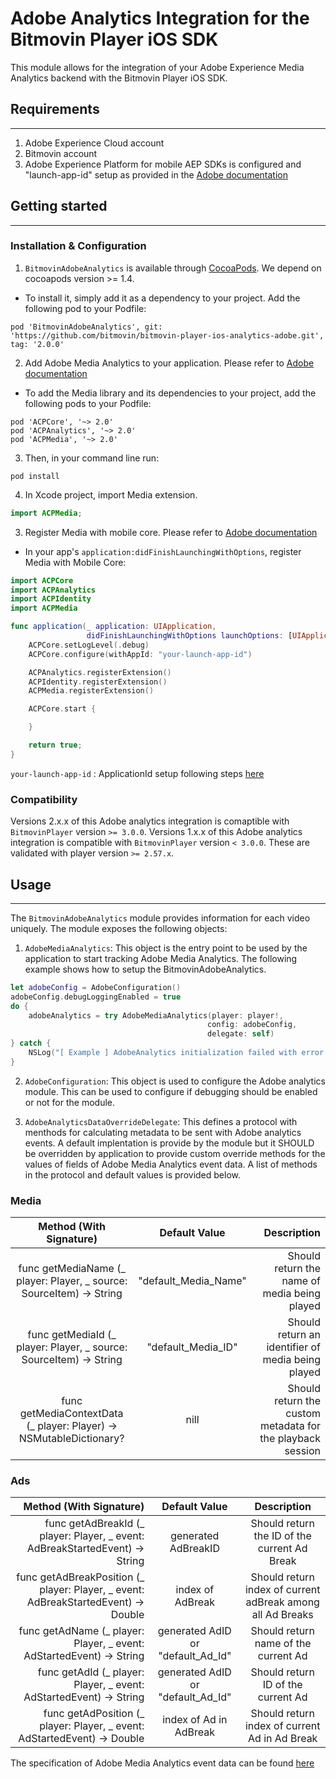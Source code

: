 # Adobe Analytics Integration for the Bitmovin Player iOS SDK
This module allows for the integration of your Adobe Experience Media Analytics backend with the Bitmovin Player iOS SDK.

## Requirements
-----------------
1. Adobe Experience Cloud account
2. Bitmovin account
3. Adobe Experience Platform for mobile AEP SDKs is configured and "launch-app-id" setup as provided in the [Adobe documentation](https://aep-sdks.gitbook.io/docs/using-mobile-extensions/mobile-core/configuration)

## Getting started
------------------

### Installation & Configuration

1. `BitmovinAdobeAnalytics` is available through [CocoaPods](https://cocoapods.org). We depend on cocoapods version >= 1.4.

- To install it, simply add it as a dependency to your project. Add the following pod to your Podfile:

```
pod 'BitmovinAdobeAnalytics', git: 'https://github.com/bitmovin/bitmovin-player-ios-analytics-adobe.git', tag: '2.0.0'
```

2. Add Adobe Media Analytics to your application. Please refer to [Adobe documentation](https://aep-sdks.gitbook.io/docs/using-mobile-extensions/adobe-media-analytics#add-media-analytics-to-your-app)

- To add the Media library and its dependencies to your project, add the following pods to your Podfile:

```
pod 'ACPCore', '~> 2.0'
pod 'ACPAnalytics', '~> 2.0'
pod 'ACPMedia', '~> 2.0'
```

3. Then, in your command line run:

```
pod install
```

4. In Xcode project, import Media extension.

```swift
import ACPMedia;
```

3. Register Media with mobile core. Please refer to [Adobe documentation](https://aep-sdks.gitbook.io/docs/using-mobile-extensions/adobe-media-analytics#register-media-with-mobile-core)

- In your app's `application:didFinishLaunchingWithOptions`, register Media with Mobile Core:

```swift
import ACPCore
import ACPAnalytics
import ACPIdentity
import ACPMedia

func application(_ application: UIApplication,
                 didFinishLaunchingWithOptions launchOptions: [UIApplication.LaunchOptionsKey: Any]?) -> Bool {
    ACPCore.setLogLevel(.debug)
    ACPCore.configure(withAppId: "your-launch-app-id")

    ACPAnalytics.registerExtension()
    ACPIdentity.registerExtension()
    ACPMedia.registerExtension()

    ACPCore.start {

    }

    return true;
}
```

`your-launch-app-id` : ApplicationId setup following steps [here](https://aep-sdks.gitbook.io/docs/using-mobile-extensions/mobile-core/configuration)

### Compatibility
Versions 2.x.x of this Adobe analytics integration is comaptible with `BitmovinPlayer` version `>= 3.0.0`.
Versions 1.x.x of this Adobe analytics integration is compatible with `BitmovinPlayer` version `< 3.0.0`. These are validated with player version `>= 2.57.x`.

## Usage
----------------
The `BitmovinAdobeAnalytics` module provides information for each video uniquely. The module exposes the following objects:

1. `AdobeMediaAnalytics`: This object is the entry point to be used by the application to start tracking Adobe Media Analytics. The following example shows how to setup the BitmovinAdobeAnalytics.

```swift
let adobeConfig = AdobeConfiguration()
adobeConfig.debugLoggingEnabled = true
do {
    adobeAnalytics = try AdobeMediaAnalytics(player: player!,
                                            config: adobeConfig,
                                            delegate: self)
} catch {
    NSLog("[ Example ] AdobeAnalytics initialization failed with error: \(error)")
}
```
2. `AdobeConfiguration`: This object is used to configure the Adobe analytics module. This can be used to configure if debugging should be enabled or not for the module.

3. `AdobeAnalyticsDataOverrideDelegate`: This defines a protocol with menthods for calculating metadata to be sent with Adobe analytics events. A default implentation is provide by the module but it SHOULD be overridden by application to provide custom override methods for the values of fields of Adobe Media Analytics event data. A list of methods in the protocol and default values is provided below.

### Media

| Method (With Signature)                                                  |       Default Value       | Description|
| :-----------------------------------------------------------------------:|:-------------------------:|-----------:|
| func getMediaName (_ player: Player, _ source: SourceItem) -> String     | 	"default_Media_Name"   | Should return the name of media being played|
| func getMediaId (_ player: Player, _ source: SourceItem) -> String       | 	"default_Media_ID"     | Should return an identifier of media being played|
| func getMediaContextData (_ player: Player) -> NSMutableDictionary?      | 	nill                   | Should return the custom metadata for the playback session|

### Ads

| Method (With Signature)                                                             | Default Value                     | Description |
| -----------------------------------------------------------------------------------:|:---------------------------------:|:-----------:|
| func getAdBreakId (_ player: Player, _ event: AdBreakStartedEvent) -> String        | generated AdBreakID               | Should return the ID of the current Ad Break|
| func getAdBreakPosition (_ player: Player, _ event: AdBreakStartedEvent) -> Double  | index of AdBreak                  | Should return index of current adBreak among all Ad Breaks|
| func getAdName (_ player: Player, _ event: AdStartedEvent) -> String                | generated AdID or "default_Ad_Id" | Should return name of the current Ad|
| func getAdId (_ player: Player, _ event: AdStartedEvent) -> String                  | generated AdID or "default_Ad_Id" | Should return ID of the current Ad|
| func getAdPosition (_ player: Player, _ event: AdStartedEvent) -> Double            | index of Ad in AdBreak            | Should return index of current Ad in Ad Break|


The specification of Adobe Media Analytics event data can be found [here](https://aep-sdks.gitbook.io/docs/using-mobile-extensions/adobe-media-analytics/media-api-reference)
